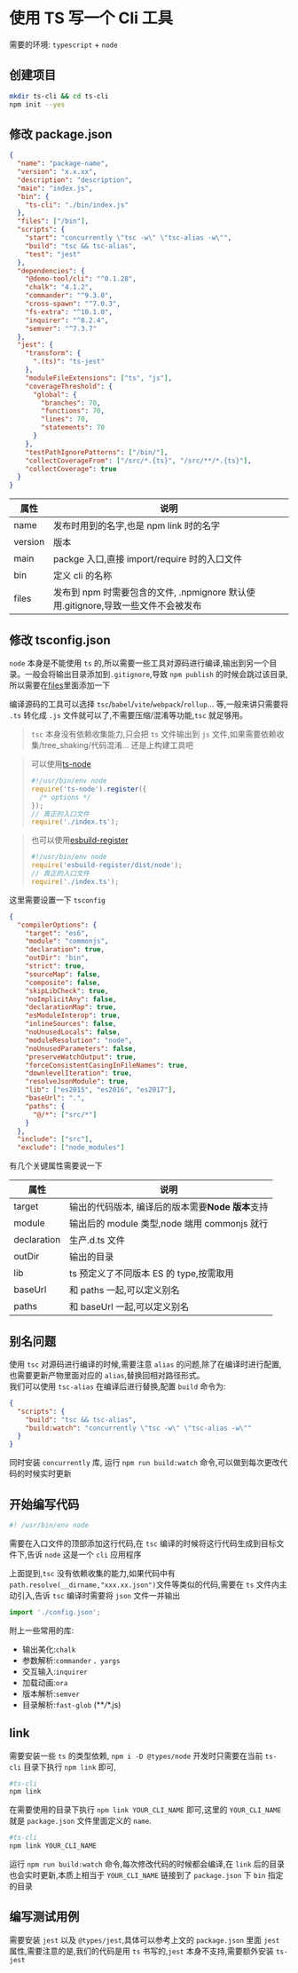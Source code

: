 # 使用 TS 写一个 Cli 工具

需要的环境: `typescript` + `node`

## 创建项目

```bash
mkdir ts-cli && cd ts-cli
npm init --yes
```

## 修改 package.json

```json
{
  "name": "package-name",
  "version": "x.x.xx",
  "description": "description",
  "main": "index.js",
  "bin": {
    "ts-cli": "./bin/index.js"
  },
  "files": ["/bin"],
  "scripts": {
    "start": "concurrently \"tsc -w\" \"tsc-alias -w\"",
    "build": "tsc && tsc-alias",
    "test": "jest"
  },
  "dependencies": {
    "@demo-tool/cli": "^0.1.28",
    "chalk": "4.1.2",
    "commander": "^9.3.0",
    "cross-spawn": "^7.0.3",
    "fs-extra": "^10.1.0",
    "inquirer": "^8.2.4",
    "semver": "^7.3.7"
  },
  "jest": {
    "transform": {
      ".(ts)": "ts-jest"
    },
    "moduleFileExtensions": ["ts", "js"],
    "coverageThreshold": {
      "global": {
        "branches": 70,
        "functions": 70,
        "lines": 70,
        "statements": 70
      }
    },
    "testPathIgnorePatterns": ["/bin/"],
    "collectCoverageFrom": ["/src/*.{ts}", "/src/**/*.{ts}"],
    "collectCoverage": true
  }
}
```

| 属性    | 说明                                                                              |
| ------- | --------------------------------------------------------------------------------- |
| name    | 发布时用到的名字,也是 npm link 时的名字                                           |
| version | 版本                                                                              |
| main    | packge 入口,直接 import/require 时的入口文件                                      |
| bin     | 定义 cli 的名称                                                                   |
| files   | 发布到 npm 时需要包含的文件, .npmignore 默认使用.gitignore,导致一些文件不会被发布 |

## 修改 tsconfig.json

`node` 本身是不能使用 `ts` 的,所以需要一些工具对源码进行编译,输出到另一个目录。一般会将输出目录添加到`.gitignore`,导致 `npm publish` 的时候会跳过该目录,所以需要在[files](https://docs.npmjs.com/cli/v8/configuring-npm/package-json#files)里面添加一下

编译源码的工具可以选择 `tsc`/`babel`/`vite`/`webpack`/`rollup`... 等,一般来讲只需要将 `.ts` 转化成 `.js` 文件就可以了,不需要压缩/混淆等功能,`tsc` 就足够用。

> `tsc` 本身没有依赖收集能力,只会把 `ts` 文件输出到 `js` 文件,如果需要依赖收集/tree_shaking/代码混淆... 还是上构建工具吧

> 可以使用[ts-node](https://typestrong.org/ts-node/api/interfaces/RegisterOptions.html)
>
> ```js
> #!/usr/bin/env node
> require('ts-node').register({
>   /* options */
> });
> // 真正的入口文件
> require('./index.ts');
> ```

> 也可以使用[esbuild-register](https://github.com/egoist/esbuild-register)
>
> ```js
> #!/usr/bin/env node
> require('esbuild-register/dist/node');
> // 真正的入口文件
> require('./index.ts');
> ```

这里需要设置一下 `tsconfig`

```json
{
  "compilerOptions": {
    "target": "es6",
    "module": "commonjs",
    "declaration": true,
    "outDir": "bin",
    "strict": true,
    "sourceMap": false,
    "composite": false,
    "skipLibCheck": true,
    "noImplicitAny": false,
    "declarationMap": true,
    "esModuleInterop": true,
    "inlineSources": false,
    "noUnusedLocals": false,
    "moduleResolution": "node",
    "noUnusedParameters": false,
    "preserveWatchOutput": true,
    "forceConsistentCasingInFileNames": true,
    "downlevelIteration": true,
    "resolveJsonModule": true,
    "lib": ["es2015", "es2016", "es2017"],
    "baseUrl": ".",
    "paths": {
      "@/*": ["src/*"]
    }
  },
  "include": ["src"],
  "exclude": ["node_modules"]
```

有几个关键属性需要说一下

| 属性        | 说明                                              |
| ----------- | ------------------------------------------------- |
| target      | 输出的代码版本, 编译后的版本需要**Node 版本**支持 |
| module      | 输出后的 module 类型,node 端用 commonjs 就行      |
| declaration | 生产.d.ts 文件                                    |
| outDir      | 输出的目录                                        |
| lib         | ts 预定义了不同版本 ES 的 type,按需取用           |
| baseUrl     | 和 paths 一起,可以定义别名                        |
| paths       | 和 baseUrl 一起,可以定义别名                      |

## 别名问题

使用 `tsc` 对源码进行编译的时候,需要注意 `alias` 的问题,除了在编译时进行配置,也需要更新产物里面对应的 `alias`,替换回相对路径形式。  
我们可以使用 `tsc-alias` 在编译后进行替换,配置 `build` 命令为:

```json
{
  "scripts": {
    "build": "tsc && tsc-alias",
    "build:watch": "concurrently \"tsc -w\" \"tsc-alias -w\""
  }
}
```

同时安装 `concurrently` 库, 运行 `npm run build:watch` 命令,可以做到每次更改代码的时候实时更新

## 开始编写代码

```js
#! /usr/bin/env node
```

需要在入口文件的顶部添加这行代码,在 `tsc` 编译的时候将这行代码生成到目标文件下,告诉 `node` 这是一个 `cli` 应用程序

上面提到,`tsc` 没有依赖收集的能力,如果代码中有 `path.resolve(__dirname,"xxx.xx.json")`文件等类似的代码,需要在 `ts` 文件内主动引入,告诉 `tsc` 编译时需要将 `json` 文件一并输出

```js
import './config.json';
```

附上一些常用的库:

- 输出美化:`chalk`
- 参数解析:`commander` `、yargs`
- 交互输入:`inquirer`
- 加载动画:`ora`
- 版本解析:`semver`
- 目录解析:`fast-glob` (\*\*_/_\*.js)

## link

需要安装一些 `ts` 的类型依赖, `npm i -D @types/node`
开发时只需要在当前 `ts-cli` 目录下执行 `npm link` 即可,

```bash
#ts-cli
npm link
```

在需要使用的目录下执行 `npm link YOUR_CLI_NAME` 即可,这里的 `YOUR_CLI_NAME` 就是 `package.json` 文件里面定义的 `name`.

```bash
#ts-cli
npm link YOUR_CLI_NAME
```

运行 `npm run build:watch` 命令,每次修改代码的时候都会编译,在 `link` 后的目录也会实时更新,本质上相当于 `YOUR_CLI_NAME` 链接到了 `package.json` 下 `bin` 指定的目录

## 编写测试用例

需要安装 `jest` 以及 `@types/jest`,具体可以参考上文的 `package.json` 里面 `jest` 属性,需要注意的是,我们的代码是用 `ts` 书写的,`jest` 本身不支持,需要额外安装 `ts-jest`
